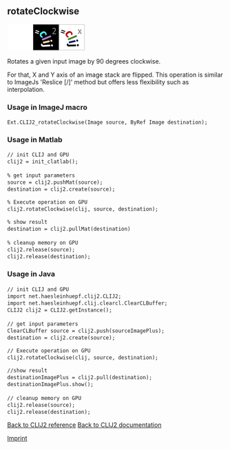 ## rotateClockwise
<img src="images/mini_empty_logo.png"/><img src="images/mini_clij2_logo.png"/><img src="images/mini_clijx_logo.png"/>

Rotates a given input image by 90 degrees clockwise. 

For that, X and Y axis of an image stack
are flipped. This operation is similar to ImageJs 'Reslice [/]' method but offers less flexibility 
such as interpolation.

### Usage in ImageJ macro
```
Ext.CLIJ2_rotateClockwise(Image source, ByRef Image destination);
```


### Usage in Matlab
```
// init CLIJ and GPU
clij2 = init_clatlab();

% get input parameters
source = clij2.pushMat(source);
destination = clij2.create(source);
```

```
% Execute operation on GPU
clij2.rotateClockwise(clij, source, destination);
```

```
% show result
destination = clij2.pullMat(destination)

% cleanup memory on GPU
clij2.release(source);
clij2.release(destination);
```


### Usage in Java
```
// init CLIJ and GPU
import net.haesleinhuepf.clij2.CLIJ2;
import net.haesleinhuepf.clij.clearcl.ClearCLBuffer;
CLIJ2 clij2 = CLIJ2.getInstance();

// get input parameters
ClearCLBuffer source = clij2.push(sourceImagePlus);
destination = clij2.create(source);
```

```
// Execute operation on GPU
clij2.rotateClockwise(clij, source, destination);
```

```
//show result
destinationImagePlus = clij2.pull(destination);
destinationImagePlus.show();

// cleanup memory on GPU
clij2.release(source);
clij2.release(destination);
```


[Back to CLIJ2 reference](https://clij.github.io/clij2-docs/reference)
[Back to CLIJ2 documentation](https://clij.github.io/clij2-docs)

[Imprint](https://clij.github.io/imprint)
